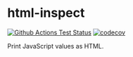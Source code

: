 # html-inspect

[![Github Actions Test Status](https://github.com/thebearingedge/html-inspect/workflows/Test/badge.svg?branch=main)](https://github.com/thebearingedge/html-inspect/actions?query=workflow%3ATest+branch%3Amain)
[![codecov](https://codecov.io/gh/thebearingedge/html-inspect/branch/main/graph/badge.svg?token=PDH8IGTF1A)](https://codecov.io/gh/thebearingedge/html-inspect)


Print JavaScript values as HTML.
